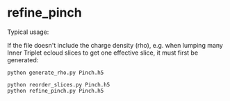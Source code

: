 # refine_pinch

Typical usage:

If the file doesn't include the charge density (rho), e.g. when lumping many Inner Triplet ecloud slices to get one effective slice, it must first be generated:

```
python generate_rho.py Pinch.h5
```

```
python reorder_slices.py Pinch.h5
python refine_pinch.py Pinch.h5
```
